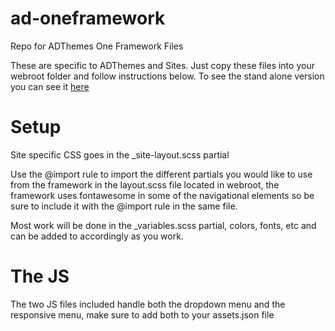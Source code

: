 # ad-oneframework
Repo for ADThemes One Framework Files

These are specific to ADThemes and Sites. Just copy these files into your webroot folder and follow instructions below. To see the stand alone version you can see it [here](http://34one.com/one-framework)

# Setup
Site specific CSS goes in the _site-layout.scss partial

Use the @import rule to import the different partials you would like to use from the framework in the layout.scss file located in webroot, the framework uses fontawesome in some of the navigational elements so be sure to include it with the @import rule in the same file.

Most work will be done in the _variables.scss partial, colors, fonts, etc and can be added to accordingly as you work.

# The JS
The two JS files included handle both the dropdown menu and the responsive menu, make sure to add both to your assets.json file
